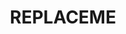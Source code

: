---
layout: recette-v2
categories: [recettes]
hidden: true
lang: fr
sitemap: true
title: REPLACEME
type: sucre
---